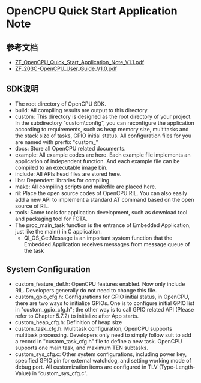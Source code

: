 # OpenCPU Quick Start Application Note

## 参考文档

* [ZF_OpenCPU_Quick_Start_Application_Note_V1.1.pdf](./refers/ZF_OpenCPU_Quick_Start_Application_Note_V1.1.pdf)
* [ZF_203C-OpenCPU_User_Guide_V1.0.pdf](./refers/ZF_203C-OpenCPU_User_Guide_V1.0.pdf)

## SDK说明

*  The root directory of OpenCPU SDK.
  * build: All compiling results are output to this directory.
  * custom: This directory is designed as the root directory of your project.  In the subdirectory "custom\config\", you can reconfigure the application according to requirements, such as heap memory size, multitasks and the stack size of tasks, GPIO initial status.  All configuration files for you are named with prerfix "custom_"
  * docs: Store all OpenCPU related documents.
  * example: All example codes are here. Each example file implements an application of independent function. And each example file can be compiled to an executable image bin.
  * include: All APIs head files are stored here.
  * libs: Dependent libraries for compiling.
  * make: All compiling scripts and makefile are placed here.
  * ril: Place the open source codes of OpenCPU RIL.  You can also easily add a new API to implement a standard AT command based on the open source of RIL.
  * tools: Some tools for application development, such as download tool and packaging tool for FOTA.
* The proc_main_task function is the entrance of Embedded Application, just like the main() in C application.
  * Ql_OS_GetMessage is an important system function that the Embedded Application receives messages from message queue of the task

## System Configuration

* custom_feature_def.h: OpenCPU features enabled. Now only include RIL. Developers generally do not need to change this file.
* custom_gpio_cfg.h: Configurations for GPIO initial status, in OpenCPU, there are two ways to initialize GPIOs. One is to configure initial GPIO list in "custom_gpio_cfg.h"; the other way is to call GPIO related API (Please refer to Chapter 5.7.2) to initialize after App starts. 
* custom_heap_cfg.h: Definition of heap size
* custom_task_cfg.h: Multitask configuration, OpenCPU supports multitask processing. Developers only need to simply follow suit to add a record in "custom_task_cfg.h" file to define a new task. OpenCPU supports one main task, and maximum TEN subtasks.
* custom_sys_cfg.c: Other system configurations, including power key, specified GPIO pin for external watchdog, and setting working mode of debug port. All customization items are configured in TLV (Type-Length-Value) in “custom_sys_cfg.c”. 
